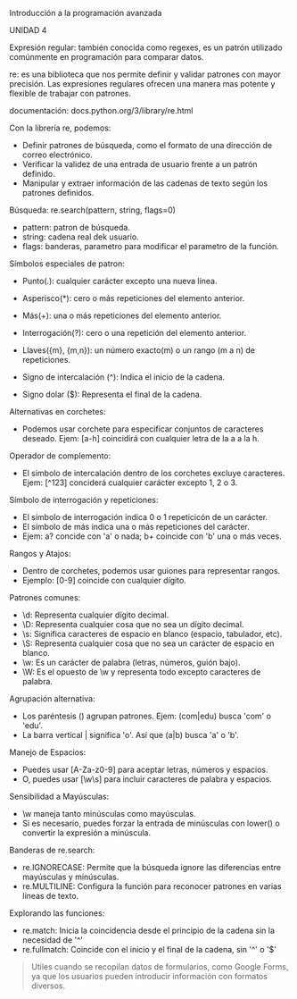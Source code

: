 Introducción a la programación avanzada

UNIDAD 4

Expresión regular: también conocida como regexes, es un patrón utilizado comúnmente en programación para comparar datos.

re: es una biblioteca que nos permite definir y validar patrones con mayor precisión. Las expresiones regulares ofrecen una manera mas potente y flexible de trabajar con patrones.

documentación: docs.python.org/3/library/re.html

Con la librería re, podemos:
- Definir patrones de búsqueda, como el formato de una dirección de correo electrónico.
- Verificar la validez de una entrada de usuario frente a un patrón definido.
- Manipular y extraer información de las cadenas de texto según los patrones definidos.

Búsqueda:
re.search(pattern, string, flags=0)

- pattern: patron de búsqueda.
- string: cadena real dek usuario.
- flags: banderas, parametro para modificar el parametro de la función.

Símbolos especiales de patron:
- Punto(.): cualquier carácter excepto una nueva línea.
- Asperisco(*): cero o más repeticiones del elemento anterior.
- Más(+): una o más repeticiones del elemento anterior.
- Interrogación(?): cero o una repetición del elemento anterior.
- Llaves({m}, {m,n}): un número exacto(m) o un rango (m a n) de repeticiones.

- Signo de intercalación (^): Indica el inicio de la cadena.
- Signo dolar ($): Representa el final de la cadena.

Alternativas en corchetes:
- Podemos usar corchete para especificar conjuntos de caracteres deseado. Ejem: [a-h] coincidirá con cualquier letra de la a a la h.

Operador de complemento:
- El simbolo de intercalación dentro de los corchetes excluye caracteres. Ejem: [^123] conciderá cualquier carácter excepto 1, 2 o 3.

Símbolo de interrogación y repeticiones:
- El símbolo de interrogación indica 0 o 1 repeticicón de un carácter.
- El símbolo de más indica una o más repeticiones del carácter.
- Ejem: a? concide con 'a' o nada; b+ coincide con 'b' una o más veces.

Rangos y Atajos:
- Dentro de corchetes, podemos usar guiones para representar rangos.
- Ejemplo: [0-9] coincide con cualquier dígito.

Patrones comunes:
- \d: Representa cualquier dígito decimal.
- \D: Representa cualquier cosa que no sea un dígito decimal.
- \s: Significa caracteres de espacio en blanco (espacio, tabulador, etc).
- \S: Representa cualquier cosa que no sea un carácter de espacio en blanco.
- \w: Es un carácter de palabra (letras, números, guión bajo).
- \W: Es el opuesto de \w y representa todo excepto caracteres de palabra.

Agrupación alternativa:
- Los paréntesis () agrupan patrones. Ejem: (com|edu) busca 'com' o 'edu'.
- La barra vertical | significa 'o'. Así que (a|b) busca 'a' o 'b'.

Manejo de Espacios:
- Puedes usar [A-Za-z0-9] para aceptar letras, números y espacios.
- O, puedes usar [\w\s] para incluir caracteres de palabra y espacios.

Sensibilidad a Mayúsculas:
- \w maneja tanto minúsculas como mayúsculas.
- Si es necesario, puedes forzar la entrada de minúsculas con lower() o convertir la expresión a minúscula.

Banderas de re.search:
- re.IGNORECASE: Permite que la búsqueda ignore las diferencias entre mayúsculas y minúsculas.
- re.MULTILINE: Configura la función para reconocer patrones en varias líneas de texto.

Explorando las funciones:
- re.match: Inicia la coincidencia desde el principio de la cadena sin la necesidad de '^'
- re.fullmatch: Coincide con el inicio y el final de la cadena, sin '^' o '$'

> Utiles cuando se recopilan datos de formularios, como Google Forms, ya que los usuarios pueden introducir información con formatos diversos.